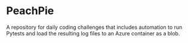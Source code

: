 # PeachPie
A repository for daily coding challenges that includes automation to run Pytests and load the resulting log files to an Azure container as a blob.
